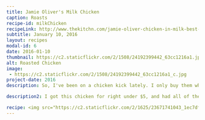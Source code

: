 ```yaml
---
title: Jamie Oliver's Milk Chicken
caption: Roasts
recipe-id: milkChicken
recipeLink: http://www.thekitchn.com/jamie-oliver-chicken-in-milk-best-chicken-recipe-all-time-80388
subtitle: January 10, 2016
layout: recipes
modal-id: 6
date: 2016-01-10
thumbnail: https://c2.staticflickr.com/2/1508/24192399442_63cc1216a1.jpg
alt: Roasted Chicken
image: 
 - https://c2.staticflickr.com/2/1508/24192399442_63cc1216a1_c.jpg
project-date: 2016
description: So, I've been on a chicken kick lately. I only buy them when I find them on sale, and my rule is to buy them if I can get them for less than $5. Why this much? Becuase a roatisserie chicken from Walmart is $4.98, and it's already made. No brainer. However, I've found these to not be great quality, and we don't get a lot of great tasting meat for us, most of the meat goes to the pups. 

description2: I got this chicken for right under $5, and had all of the other ingredients on hand.  I was going to make Pioneer Woman's Lemon Rosemary chicken, but found out my rosemary was moldy. Last min decision and quick inventory of my ingredients, and I decided to go for <a href="http://www.thekitchn.com/jamie-oliver-chicken-in-milk-best-chicken-recipe-all-time-80388" target="_blank"> Jamie Oliver's Milk Chicken</a>.

recipe: <img src="https://c2.staticflickr.com/2/1625/23671741043_1ec7df8feb_z.jpg"/><br/><br/>The basics of this recipe include browning a chicken in a pan with a lot of butter/oil after seasoning it with salt and pepper inside and out. Adding milk, cinnamon, lemon zest, and shoving some lemon in the chicken. I usually squeeze a lemon from the zesting all over as well. Bake it in a 350 degree oven for 90 minutes. Also, make sure you have a pan that can be put on the stove as well as in an oven. A dutch oven would be great but don't make the mistake I did.<img src="https://c2.staticflickr.com/2/1609/23670386354_596f34beb8_z.jpg"/> <br/><br/>I also didn't have cinnamon sticks or fresh sage, so I used ground cinnamon and rubbed sage. They worked great and the chicken was delicious!
---
```


